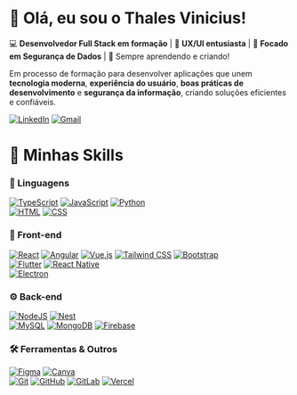 # 👋 Olá, eu sou o Thales Vinicius!

💻 **Desenvolvedor Full Stack em formação** | 🎨 **UX/UI entusiasta** | 🔐 **Focado em Segurança de Dados** | 🚀 Sempre aprendendo e criando! 

Em processo de formação para desenvolver aplicações que unem **tecnologia moderna**, **experiência do usuário**, **boas práticas de desenvolvimento** e **segurança da informação**, criando soluções eficientes e confiáveis.

[![LinkedIn](https://custom-icon-badges.demolab.com/badge/LinkedIn-0A66C2?logo=linkedin-white&logoColor=fff&style=for-the-badge)](https://www.linkedin.com/in/thales0vinicius)
[![Gmail](https://img.shields.io/badge/Gmail-D14836?logo=gmail&logoColor=white&style=for-the-badge)](https://mail.google.com/mail/?view=cm&fs=1&to=thales.vinicius.silveira@gmail.com)

# 🚀 Minhas Skills

### 🧠 Linguagens
[![TypeScript](https://img.shields.io/badge/TypeScript-3178C6?logo=typescript&logoColor=fff&style=for-the-badge)](#)
[![JavaScript](https://img.shields.io/badge/JavaScript-F7DF1E?logo=javascript&logoColor=000&style=for-the-badge)](#)
[![Python](https://img.shields.io/badge/Python-3776AB?logo=python&logoColor=fff&style=for-the-badge)](#)  
[![HTML](https://img.shields.io/badge/HTML-%23E34F26.svg?logo=html5&logoColor=white&style=for-the-badge)](#)
[![CSS](https://img.shields.io/badge/CSS-639?logo=css&logoColor=fff&style=for-the-badge)](#)

### 🎨 Front-end
[![React](https://img.shields.io/badge/React-%2320232a.svg?logo=react&logoColor=%2361DAFB&style=for-the-badge)](#)
[![Angular](https://img.shields.io/badge/Angular-%23DD0031.svg?logo=angular&logoColor=white&style=for-the-badge)](#)
[![Vue.js](https://img.shields.io/badge/Vue.js-4FC08D?logo=vuedotjs&logoColor=fff&style=for-the-badge)](#)
[![Tailwind CSS](https://img.shields.io/badge/Tailwind%20CSS-%2338B2AC.svg?logo=tailwind-css&logoColor=white&style=for-the-badge)](#)
[![Bootstrap](https://img.shields.io/badge/Bootstrap-7952B3?logo=bootstrap&logoColor=fff&style=for-the-badge)](#)  
[![Flutter](https://img.shields.io/badge/Flutter-02569B?logo=flutter&logoColor=fff&style=for-the-badge)](#)
[![React Native](https://img.shields.io/badge/React_Native-%2320232a.svg?logo=react&logoColor=%2361DAFB&style=for-the-badge)](#)  
[![Electron](https://img.shields.io/badge/Electron-2B2E3A?logo=electron&logoColor=fff&style=for-the-badge)](#)

### ⚙️ Back-end
[![NodeJS](https://img.shields.io/badge/Node.js-6DA55F?logo=node.js&logoColor=white&style=for-the-badge)](#)
[![Nest](https://img.shields.io/badge/Nest.js-%23E0234E.svg?logo=nestjs&logoColor=white&style=for-the-badge)](#)   
[![MySQL](https://img.shields.io/badge/MySQL-4479A1?logo=mysql&logoColor=fff&style=for-the-badge)](#)
[![MongoDB](https://img.shields.io/badge/MongoDB-%234ea94b.svg?logo=mongodb&logoColor=white&style=for-the-badge)](#) 
[![Firebase](https://img.shields.io/badge/Firebase-039BE5?logo=Firebase&logoColor=white&style=for-the-badge)](#)

### 🛠️ Ferramentas & Outros
[![Figma](https://img.shields.io/badge/Figma-F24E1E?logo=figma&logoColor=white&style=for-the-badge)](#)
[![Canva](https://img.shields.io/badge/Canva-%2300C4CC.svg?&logo=Canva&logoColor=white&style=for-the-badge)](#)  
[![Git](https://img.shields.io/badge/Git-F05032?logo=git&logoColor=fff&style=for-the-badge)](#)
[![GitHub](https://img.shields.io/badge/GitHub-%23121011.svg?logo=github&logoColor=white&style=for-the-badge)](#)
[![GitLab](https://img.shields.io/badge/GitLab-FC6D26?logo=gitlab&logoColor=fff&style=for-the-badge)](#)
[![Vercel](https://img.shields.io/badge/Vercel-%23000000.svg?logo=vercel&logoColor=white&style=for-the-badge)](#)
